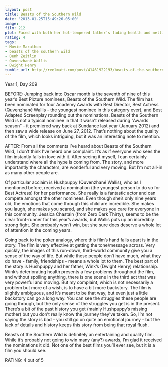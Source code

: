 ```yaml
---
layout: post
title: Beasts of the Southern Wild
date: '2013-01-25T15:49:26-05:00'
image: 
film: 212
plot: Faced with both her hot-tempered father’s fading health and melting ice-caps that flood her ramshackle bayou community and unleash ancient aurochs, six-year-old Hushpuppy must learn the ways of courage and love.
rating: 4
tags:
- Movie Marathon
- beasts of the southern wild
- Benh Zeitlin
- Quvenzhané Wallis
- Dwight Henry
tumblr_url: http://reelmatt.com/post/41461922193/beasts-of-the-southern-wild
---
```


Year 1, Day 209

BEFORE: Jumping back into Oscar month is the seventh of nine of this year’s Best Picture nominees, Beasts of the Southern Wild. The film has been nominated for four Academy Awards with Best Director, Best Actress (Quvenzhané Wallis - the youngest nominee in this category ever), and Best Adapted Screenplay rounding out the nominations. Beasts of the Southern Wild is not a typical nominee in that it wasn’t released during “Awards season” - it premiered way back at Sundance last year (January 2012) and then saw a wide release on June 27, 2012. That’s nothing about the quality of the film, which looks intriguing, but it was an interesting note to mention.

AFTER: From all the comments I’ve heard about Beasts of the Southern Wild, I don’t think I’ve heard one complaint. It’s as if everyone who sees the film instantly falls in love with it. After seeing it myself, I can certainly understand where all the hype is coming from. The story, and more importantly the characters, are wonderful and very moving. But I’m not all-in as many other people are.

Of particular acclaim is Hushpuppy (Quvenzhané Wallis), who as I mentioned before, received a nomination (the youngest person to do so for Best Actress) for her performance. She really is a fantastic actor and can compete amongst the other nominees. Even though she’s only nine years old, the emotions that come through this child are incredible. She makes you laugh, she makes you scared, and she makes you care for everyone in this community. Jessica Chastain (from Zero Dark Thirty), seems to be the clear front-runner for this year’s awards, but Wallis puts up an incredibly strong fight. She probably won’t win, but she sure does deserve a whole lot of attention in the coming years.

Going back to the poker analogy, where this film’s hand falls apart is in the story. The film is very effective at getting the tone/message across. Very quickly, the images of this run-down, third-world community give you a sense of the way of life. But while these people don’t have much, what they do have - family, friendships - means a whole lot to them. The best part of the story is Hushpuppy and her father, Wink’s (Dwight Henry) relationship. Wink’s deteriorating health presents a few problems throughout the film, and without spoiling anything, there is one scene in the third act that was very powerful and moving. But my complaint, which is not necessarily a problem but more of a wish, is to have a bit more backstory. The film is slightly ambiguous, and it’s meant to be that way, but even just a little backstory can go a long way. You can see the struggles these people are going through, but the only sense of the struggles you get is in the present. There’s a bit of the past history you get (mainly Hushpuppy’s missing mother) but you don’t really know the journey they’ve taken. So, I’m not saying the story is bad - you still go on quite an emotional journey - but the lack of details and history keeps this story from being that royal flush.

Beasts of the Southern Wild is definitely an entertaining and quality film. While it’s probably not going to win many (any?) awards, I’m glad it received the nominations it did. Not one of the best films you’ll ever see, but it is a film you should see.

RATING: 4 out of 5
